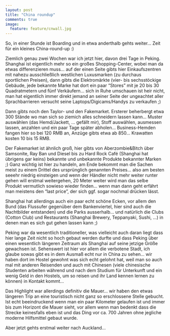 ```yaml
---
layout: post
title: "China roundup"
comments: true
image: 
  feature: feature/cnwall.jpg
---
```


So, in einer Stunde ist Boarding und in etwa anderthalb gehts weiter… Zeit für ein kleines China-round-up :)

Ziemlich genau zwei Wochen war ich jetzt hier, davon drei Tage in Peking. Shanghai ist eigentlich mehr so ein großes Shopping-Center, wobei man da etwas differenzieren muss… auf der einen Seite gibts hier Einkaufszentren mit nahezu ausschließlich westlichen Luxusmarken (zu durchaus sportlichen Preisen), dann gibts die Elektromärkte (vier- bis sechsstöckige Gebäude, jede bekannte Marke hat dort ein paar “Stores” mit je 20 bis 30 Quadratmetern und fünf Verkäufern… sich in Ruhe umschauen ist heir nicht, man hat eigentlich immer direkt jemand an seiner Seite der ungeachtet aller Sprachbarrieren versucht seine Laptops/Digicams/Handys zu verkaufen ;)

Dann gibts noch den Taylor- und den Fakemarket. Ersterer beherbergt etwa 300 Stände wo man sich so ziemich alles schneidern lassen kann… Muster auswählen (das Hemd/Jackett, … gefällt mir), Stoff auswählen, ausmessen lassen, anzahlen und ein paar Tage später abholen… Business-Hemden fangen hier so bei 120 RMB an, Anzüge gibts etwa ab 850… Krawatten kosten 10 bis 15 RMB.

Der Fakemarket ist ähnlich groß, hier gibts von Aberzombie&Bitch über Samsonite, Ray Ban und Diesel bis zu Hard Rock Café (Shanghai hat übrigens gar keins) bekannte und unbekannte Produkte bekannter Marken ;) Ganz wichtig ist hier zu handeln, am Ende bekommt man die Sachen meist zu einem Drittel des ursprünglich genannten Preises… also am besten seeehr niedrig einsteigen und wenn der Händler nicht mehr weiter runter gehen will erstmal weitergehen, 20 Meter weiter wird man das selbe Produkt vermutlich sowieso wieder finden… wenn man dann geht erfährt man meistens den “last price”, der sich ggf. sogar nochmal drücken lässt.

Shanghai hat allerdings auch ein paar echt schöne Ecken, vor allem den Bund (das Flussufer gegenüber dem Bankenviertel, hier sind auch die Nachtbilder entstanden) und die Parks ausserhalb… und natürlich die Clubs (Cotton Club) und Restaurants (Shanghai Brewery, Teppanyaki, Sushi, …) in denen man es sich gut gehen lassen kann ;)

Peking war da wesentlich traditioneller, was vielleicht auch daran liegt dass hier lange Zeit nicht so hoch gebaut werden durfte und dass Peking über einen wesentlich längeren Zeitraum als Shanghai auf seine jetzige Größe gewachsen ist. Sehenswert ist hier vor allem die verbotene Stadt, ich glaube sowas gibt es in dem Ausmaß echt nur in China zu sehen… wir haben dort im Hostel gewohnt was sich echt gelohnt hat, weil man so auch mal mit anderen Reisenden und auch mit Chinesen (viele chinesische Studenten arbeiten während und nach dem Studium für Unterkunft und ein wenig Geld in den Hostels, um so reisen und ihr Land kennen lernen zu können) in Kontakt kommt…

Das Highlight war allerdings definitiv die Mauer… wir haben den etwas längeren Trip an eine touristisch nicht ganz so erschlossene Stelle gebucht. Ist echt beeindruckend wenn man ein paar Kilometer gelaufen ist und immer bis zum Horizont die Mauer sieht, vor allem wenn man bedenkt dass die Strecke keinesfalls eben ist und das Ding vor ca. 700 Jahren ohne jegliche moderne Hilfsmittel gebaut wurde.

Aber jetzt gehts erstmal weiter nach Auckland…
